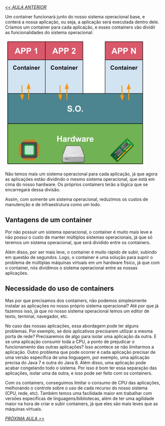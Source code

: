*[<< AULA ANTERIOR](https://github.com/pvreboucas/docker/blob/aula-1/aulas/2-problema-das-maquinas-virtuais.md)*


Um container funcionará junto do nosso sistema operacional base, e conterá a nossa aplicação, ou seja, a aplicação será executada dentro dele. Criamos um container para cada aplicação, e esses containers vão dividir as funcionalidades do sistema operacional:

![01](https://github.com/pvreboucas/docker/blob/aula-1/aulas/imagens/2-1-container.png)

Não temos mais um sistema operacional para cada aplicação, já que agora as aplicações estão dividindo o mesmo sistema operacional, que está em cima do nosso hardware. Os próprios containers terão a lógica que se encarregará dessa divisão.

Assim, com somente um sistema operacional, reduzimos os custos de manutenção e de infraestrutura como um todo.

## Vantagens de um container ##

Por não possuir um sistema operacional, o container é muito mais leve e não possui o custo de manter múltiplos sistemas operacionais, já que só teremos um sistema operacional, que será dividido entre os containers.

Além disso, por ser mais leve, o container é muito rápido de subir, subindo em questão de segundos. Logo, o container é uma solução para suprir o problema de múltiplas máquinas virtuais em um hardware físico, já que com o container, nós dividimos o sistema operacional entre as nossas aplicações.

## Necessidade do uso de containers ##

Mas por que precisamos dos containers, não podemos simplesmente instalar as aplicações no nosso próprio sistema operacional? Até por que já fazemos isso, já que no nosso sistema operacional temos um editor de texto, terminal, navegador, etc.

No caso das nossas aplicações, essa abordagem pode ter alguns problemas. Por exemplo, se dois aplicativos precisarem utilizar a mesma porta de rede? Precisaremos de algo para isolar uma aplicação da outra. E se uma aplicação consumir toda a CPU, a ponto de prejudicar o funcionamento das outras aplicações? Isso acontece se não limitarmos a aplicação. Outro problema que pode ocorrer é cada aplicação precisar de uma versão específica de uma linguagem, por exemplo, uma aplicação precisa do Java 7 e outra do Java 8. Além disso, uma aplicação pode acabar congelando todo o sistema. Por isso é bom ter essa separação das aplicações, isolar uma da outra, e isso pode ser feito com os containers.

Com os containers, conseguimos limitar o consumo de CPU das aplicações, melhorando o controle sobre o uso de cada recurso do nosso sistema (CPU, rede, etc). Também temos uma facilidade maior em trabalhar com versões específicas de linguagens/bibliotecas, além de ter uma agilidade maior na hora de criar e subir containers, já que eles são mais leves que as máquinas virtuais.

*[PRÓXIMA AULA >>](https://github.com/pvreboucas/docker/blob/aula-1/aulas/4-o-que-e-docker.md)*
